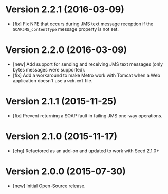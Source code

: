 # Version 2.2.1 (2016-03-09)

* [fix] Fix NPE that occurs during JMS text message reception if the `SOAPJMS_contentType` message property is not set.

# Version 2.2.0 (2016-03-09)

* [new] Add support for sending and receiving JMS text messages (only bytes messages were supported).
* [fix] Add a workaround to make Metro work with Tomcat when a Web application doesn't use a `web.xml` file.

# Version 2.1.1 (2015-11-25)

* [fix] Prevent returning a SOAP fault in failing JMS one-way operations.

# Version 2.1.0 (2015-11-17)

* [chg] Refactored as an add-on and updated to work with Seed 2.1.0+

# Version 2.0.0 (2015-07-30)

* [new] Initial Open-Source release.
